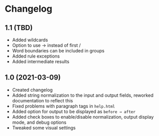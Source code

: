 # Changelog

## 1.1 (TBD)
* Added wildcards
* Option to use → instead of first /
* Word boundaries can be included in groups
* Added rule exceptions
* Added intermediate results

## 1.0 (2021-03-09)
* Created changelog
* Added string normalization to the input and output fields, reworked documentation to reflect this
* Fixed problems with paragraph tags in `help.html`
* Added option for output to be displayed as `before → after`
* Added check boxes to enable/disable normalization, output display mode, and debug options
* Tweaked some visual settings
